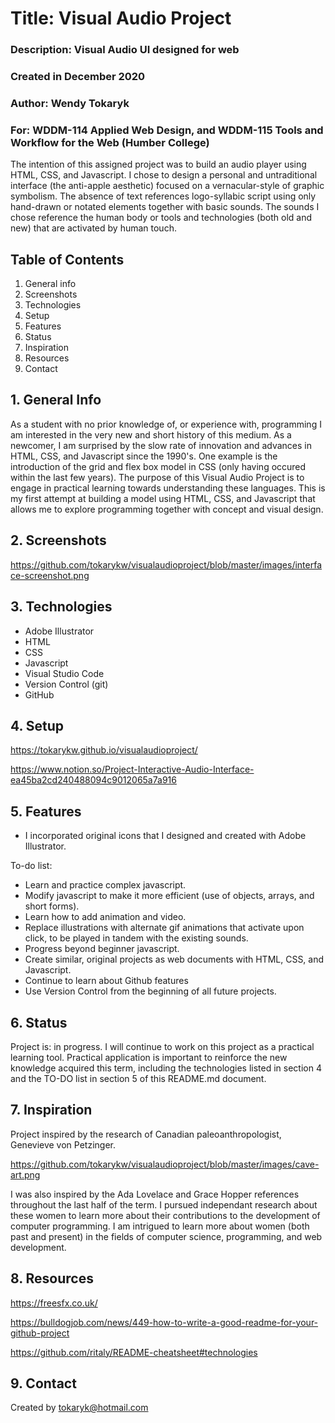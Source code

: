 # Title: Visual Audio Project
### Description: Visual Audio UI designed for web
### Created in December 2020 
### Author: Wendy Tokaryk
### For: WDDM-114 Applied Web Design, and WDDM-115 Tools and Workflow for the Web (Humber College)

The intention of this assigned project was to build an audio player using HTML, CSS, and Javascript.  I chose to design a personal and untraditional interface (the anti-apple aesthetic) focused on a vernacular-style of graphic symbolism.  The absence of text references logo-syllabic script using only hand-drawn or notated elements together with basic sounds.  The sounds I chose reference the human body or tools and technologies (both old and new) that are activated by human touch. 

## Table of Contents
1. General info
2. Screenshots
3. Technologies
4. Setup
5. Features
6. Status
7. Inspiration
8. Resources
9. Contact

## 1. General Info
As a student with no prior knowledge of, or experience with, programming I am interested in the very new and short history of this medium.  As a newcomer, I am surprised by the slow rate of innovation and advances in HTML, CSS, and Javascript since the 1990's.  One example is the introduction of the grid and flex box model in CSS (only having occured within the last few years).  The purpose of this Visual Audio Project is to engage in practical learning towards understanding these languages. This is my first attempt at building a model using HTML, CSS, and Javascript that allows me to explore programming together with concept and visual design.

## 2. Screenshots
https://github.com/tokarykw/visualaudioproject/blob/master/images/interface-screenshot.png

## 3. Technologies
- Adobe Illustrator
- HTML
- CSS
- Javascript
- Visual Studio Code
- Version Control (git)
- GitHub

## 4. Setup
https://tokarykw.github.io/visualaudioproject/

https://www.notion.so/Project-Interactive-Audio-Interface-ea45ba2cd240488094c9012065a7a916


## 5. Features
-  I incorporated original icons that I designed and created with Adobe Illustrator.

To-do list:
- Learn and practice complex javascript.
- Modify javascript to make it more efficient (use of objects, arrays, and short forms).
- Learn how to add animation and video.  
- Replace illustrations with alternate gif animations that activate upon click, to be played in tandem with the existing sounds.
- Progress beyond beginner javascript.
- Create similar, original projects as web documents with HTML, CSS, and Javascript.
- Continue to learn about Github features
- Use Version Control from the beginning of all future projects.

## 6. Status
Project is: in progress.
I will continue to work on this project as a practical learning tool.  Practical application is important to reinforce the new knowledge acquired this term, including the technologies listed in section 4 and the TO-DO list in section 5 of this README.md document. 

## 7. Inspiration
Project inspired by the research of Canadian paleoanthropologist, Genevieve von Petzinger. 

https://github.com/tokarykw/visualaudioproject/blob/master/images/cave-art.png

I was also inspired by the Ada Lovelace and Grace Hopper references throughout the last half of the term.  I pursued independant research about these women to learn more about their contributions to the development of computer programming.  I am intrigued to learn more about women (both past and present) in the fields of computer science, programming, and web development.

## 8. Resources
https://freesfx.co.uk/

https://bulldogjob.com/news/449-how-to-write-a-good-readme-for-your-github-project

https://github.com/ritaly/README-cheatsheet#technologies

## 9. Contact
Created by tokaryk@hotmail.com